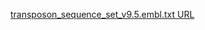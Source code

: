 [transposon_sequence_set_v9.5.embl.txt URL](https://github.com/bergmanlab/drosophila-transposons/blob/9b28cdbe9d2b3ef895df37f8495b33104677e516/releases/transposon_sequence_set_v9.5.embl.txt)
